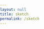 ```yaml
---
layout: null
title: sketch
permalink: /sketch
---
```


<html>
<head>
  <meta charset="UTF-8">
  <script language="javascript" type="text/javascript" src="assets/js/p5.js"></script>
  <!-- uncomment lines below to include extra p5 libraries -->
  <script language="javascript" src="assets/js/p5.dom.js"></script>
  <!--<script language="javascript" src="libraries/p5.sound.js"></script>-->
  <script language="javascript" type="text/javascript" src="assets/js/sketch.js"></script>
  <!-- this line removes any default padding and style. you might only need one of these values set. -->
  <style> body {padding: 0; margin: 0;} </style>
</head>

<body>
</body>
</html>
